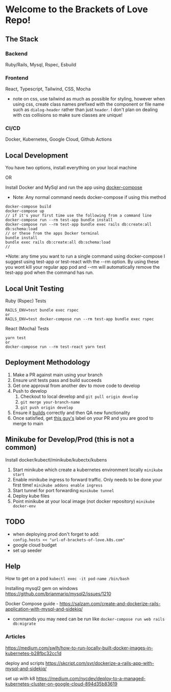 # Welcome to the Brackets of Love Repo! 

## The Stack
### Backend
Ruby/Rails, Mysql, Rspec, Esbuild
### Frontend
React, Typescript, Tailwind, CSS, Mocha
* note on css, use tailwind as much as possible for styling, however when using css, create class names prefixed with the component or file name such as `dialog-header` rather than just `header`. I don't plan on dealing with css collisions so make sure classes are unique! 
### CI/CD
Docker, Kubernetes, Google Cloud, Github Actions 

## Local Development
You have two options, install everything on your local machine

OR

Install Docker and MySql and run the app using [docker-compose](https://docs.docker.com/compose/)

* Note: Any normal command needs docker-compose if using this method
```
docker-compose build
docker-compose up
// if it's your first time use the following from a command line
docker-compose run --rm test-app bundle install
docker-compose run --rm test-app bundle exec rails db:create:all db:schema:load
// or these from the apps Docker terminal
bundle install
bundle exec rails db:create:all db:schema:load
// 

```
*Note: any time you want to run a single command using docker-compose I suggest using test-app or test-react with the --rm option. By using these you wont kill your regular app pod and --rm will automatically remove the test-app pod when the command has run.

## Local Unit Testing
Ruby (Rspec) Tests
```
RAILS_ENV=test bundle exec rspec
or 
RAILS_ENV=test docker-compose run --rm test-app bundle exec rspec
```
React (Mocha) Tests
```
yarn test
or 
docker-compose run --rm test-react yarn test
```

## Deployment Methodology
1. Make a PR against main using your branch
2. Ensure unit tests pass and build succeeds
3. Get one approval from another dev to move code to develop
4. Push to develop
    1. Checkout to local develop and `git pull origin develop`
    2. `git merge your-branch-name`
    3. `git push origin develop`
5. Ensure it [builds](https://github.com/daniel-chapdelaine/brackets-of-love/actions) correctly and then QA new functionality
6. Once satisfied, get [this guy's](https://github.com/daniel-chapdelaine) label on your PR and you are good to merge to main


## Minikube for Develop/Prod (this is not a common)
Install docker/kubectl/minikube/kubectx/kubens
1. Start minikube which create a kubernetes environment locally
`minikube start`
2. Enable minikube ingress to forward traffic. Only needs to be done your first time!
`minikube addons enable ingress` 
3. Start tunnel for port forwarding
`minikube tunnel`
4. Deploy kube files
5. Point minikube at your local image (not docker repository) `minikube docker-env`

## TODO
  - when deploying prod don't forget to add:   
      `config.hosts << "url-of-brackets-of-love.k8s.com" `
  - google cloud budget
  - set up seeder

## Help
How to get on a pod `kubectl exec -it pod-name /bin/bash`

Installing mysql2 gem on windows https://github.com/brianmario/mysql2/issues/1210

Docker Compose guide - https://salzam.com/create-and-dockerize-rails-application-with-mysql-and-sidekiq/
- commands you may need can be run like `docker-compose run web rails db:migrate`

### Articles
https://medium.com/swlh/how-to-run-locally-built-docker-images-in-kubernetes-b28fbc32cc1d

deploy and scripts
https://skcript.com/svr/dockerize-a-rails-app-with-mysql-and-sidekiq/

set up with k8
https://medium.com/nycdev/deploy-to-a-managed-kubernetes-cluster-on-google-cloud-894d35b83619

